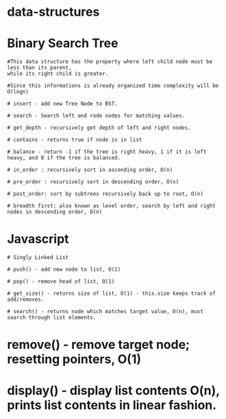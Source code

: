# data-structures

# Binary Search Tree

    #This data structure has the property where left child node must be less than its parent,
    while its right child is greater. 

    #Since this informations is already organized time complexity will be O(logn)

    # insert - add new Tree Node to BST. 

    # search - Search left and rode nodes for matching values.

    # get_depth - recursively get depth of left and right nodes.

    # contains - returns true if node is in list

    # balance - return -1 if the tree is right heavy, 1 if it is left heavy, and 0 if the tree is balanced.

    # in_order : recursively sort in ascending order, O(n)

    # pre_order : recursively sort in descending order, O(n)

    # post_order: sort by subtrees recursively back up to root, O(n)

    # breadth first: also known as level order, search by left and right nodes in descending order, O(n)



# Javascript

    # Singly Linked List

    # push() - add new node to list, O(1)

    # pop() - remove head of list, O(1)

    # get_size() - returns size of list, O(1) - this.size keeps track of add/removes.

    # search() - returns node which matches target value, O(n), must search through list elements.

# remove() - remove target node; resetting pointers, O(1) 

# display() - display list contents O(n), prints list contents in linear fashion.